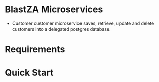 # BlastZA Microservices
* Customer
  customer microservice saves, retrieve, update and delete customers into a delegated postgres database.
# Requirements
# Quick Start
